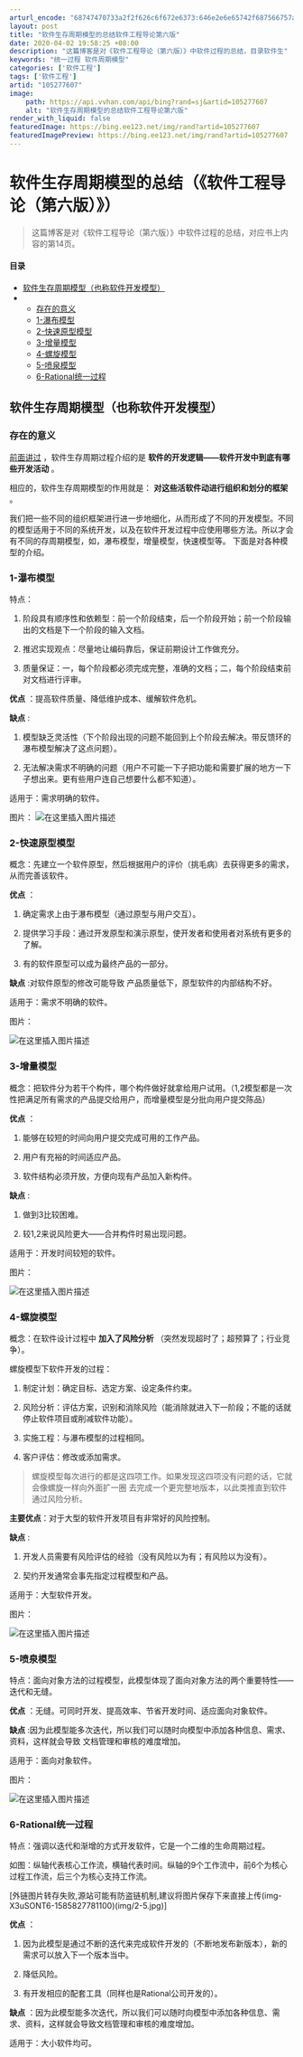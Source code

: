 ```yaml
---
arturl_encode: "68747470733a2f2f626c6f672e6373:646e2e6e65742f687566757a6869313134363233313039342f:61727469636c652f64657461696c732f313035323737363037"
layout: post
title: "软件生存周期模型的总结软件工程导论第六版"
date: 2020-04-02 19:58:25 +08:00
description: "这篇博客是对《软件工程导论（第六版）》中软件过程的总结，目录软件生"
keywords: "统一过程 软件周期模型"
categories: ['软件工程']
tags: ['软件工程']
artid: "105277607"
image:
    path: https://api.vvhan.com/api/bing?rand=sj&artid=105277607
    alt: "软件生存周期模型的总结软件工程导论第六版"
render_with_liquid: false
featuredImage: https://bing.ee123.net/img/rand?artid=105277607
featuredImagePreview: https://bing.ee123.net/img/rand?artid=105277607
---
```


# 软件生存周期模型的总结（《软件工程导论（第六版）》）

> 这篇博客是对《软件工程导论（第六版）》中软件过程的总结，对应书上内容的第14页。

#### 目录

* [软件生存周期模型（也称软件开发模型）](#_6)
* + [存在的意义](#_7)
  + [1-瀑布模型](#1_17)
  + [2-快速原型模型](#2_36)
  + [3-增量模型](#3_54)
  + [4-螺旋模型](#4_74)
  + [5-喷泉模型](#5_99)
  + [6-Rational统一过程](#6Rational_114)

## 软件生存周期模型（也称软件开发模型）

### 存在的意义

[前面讲过](https://blog.csdn.net/hufuzhi1146231094/article/details/106340581)
，软件生存周期过程介绍的是
**软件的开发逻辑——软件开发中到底有哪些开发活动**
。

相应的，软件生存周期模型的作用就是：
**对这些活软件动进行组织和划分的框架**
。

我们把一些不同的组织框架进行进一步地细化，从而形成了不同的开发模型。不同的模型适用于不同的系统开发，以及在软件开发过程中应使用哪些方法。所以才会有不同的存周期模型，如，瀑布模型，增量模型，快速模型等。
下面是对各种模型的介绍。

### 1-瀑布模型

特点：
  
1. 阶段具有顺序性和依赖型：前一个阶段结束，后一个阶段开始；前一个阶段输出的文档是下一个阶段的输入文档。
  
2. 推迟实现观点：尽量地让编码靠后，保证前期设计工作做充分。
  
3. 质量保证：一，每个阶段都必须完成完整，准确的文档；二，每个阶段结束前对文档进行评审。

**优点**
：提高软件质量、降低维护成本、缓解软件危机。

**缺点**
:
  
1. 模型缺乏灵活性（下个阶段出现的问题不能回到上个阶段去解决。带反馈环的瀑布模型解决了这点问题）。
  
2. 无法解决需求不明确的问题（用户不可能一下子把功能和需要扩展的地方一下子想出来。更有些用户连自己想要什么都不知道）。

适用于：需求明确的软件。

图片：
![在这里插入图片描述](https://i-blog.csdnimg.cn/blog_migrate/70f02e05c958d5517249409f90ec355c.png#pic_center)

### 2-快速原型模型

概念：先建立一个软件原型，然后根据用户的评价（挑毛病）去获得更多的需求，从而完善该软件。

**优点**
：
  
1. 确定需求上由于瀑布模型（通过原型与用户交互）。
  
2. 提供学习手段：通过开发原型和演示原型，使开发者和使用者对系统有更多的了解。
  
3. 有的软件原型可以成为最终产品的一部分。

**缺点**
:对软件原型的修改可能导致 产品质量低下，原型软件的内部结构不好。

适用于：需求不明确的软件。

图片：
  
![在这里插入图片描述](https://i-blog.csdnimg.cn/blog_migrate/4328753cc82c9a636b521ab4026c1c61.png#pic_center)

### 3-增量模型

概念：把软件分为若干个构件，哪个构件做好就拿给用户试用。（1,2模型都是一次性把满足所有需求的产品提交给用户，而增量模型是分批向用户提交陈品）

**优点**
：
  
1. 能够在较短的时间向用户提交完成可用的工作产品。
  
2. 用户有充裕的时间适应产品。
  
3. 软件结构必须开放，方便向现有产品加入新构件。

**缺点**
:
  
1. 做到3比较困难。
  
2. 较1,2来说风险更大——合并构件时易出现问题。

适用于：开发时间较短的软件。

图片：
  
![在这里插入图片描述](https://i-blog.csdnimg.cn/blog_migrate/dba640054b518a0d5cf965fe45866807.png#pic_center)

### 4-螺旋模型

概念：在软件设计过程中
**加入了风险分析**
（突然发现超时了；超预算了；行业竞争）。

螺旋模型下软件开发的过程：
  
1. 制定计划：确定目标、选定方案、设定条件约束。
  
2. 风险分析：评估方案，识别和消除风险（能消除就进入下一阶段；不能的话就停止软件项目或削减软件功能）。
  
3. 实施工程：与瀑布模型的过程相同。
  
4. 客户评估：修改或添加需求。

> 螺旋模型每次进行的都是这四项工作。如果发现这四项没有问题的话，它就会像螺旋一样向外面扩一圈 去完成一个更完整地版本，以此类推直到软件通过风险分析。

  
**主要优点**：对于大型的软件开发项目有非常好的风险控制。

**缺点**
:
  
1. 开发人员需要有风险评估的经验（没有风险以为有；有风险以为没有）。
  
2. 契约开发通常会事先指定过程模型和产品。

适用于：大型软件开发。

图片：
  
![在这里插入图片描述](https://i-blog.csdnimg.cn/blog_migrate/413daa3e726ed50f17b012fc182238db.jpeg#pic_center)

### 5-喷泉模型

特点：面向对象方法的过程模型，此模型体现了面向对象方法的两个重要特性——迭代和无缝。

**优点**
：无缝。可同时开发、提高效率、节省开发时间、适应面向对象软件。

**缺点**
:因为此模型能多次迭代，所以我们可以随时向模型中添加各种信息、需求、资料，这样就会导致 文档管理和审核的难度增加。

适用于：面向对象软件。

图片：
  
![在这里插入图片描述](https://i-blog.csdnimg.cn/blog_migrate/bcea00d6a350f3d592ee870c627734e2.jpeg#pic_center)

### 6-Rational统一过程

特点：强调以迭代和渐增的方式开发软件，它是一个二维的生命周期过程。
  
如图：纵轴代表核心工作流，横轴代表时间。纵轴的9个工作流中，前6个为核心过程工作流，后三个为核心支持工作流。
  
[外链图片转存失败,源站可能有防盗链机制,建议将图片保存下来直接上传(img-X3uSONT6-1585827781100)(img/2-5.jpg)]

**优点**
：
  
1. 因为此模型是通过不断的迭代来完成软件开发的（不断地发布新版本），新的需求可以放入下一个版本当中。
  
2. 降低风险。
  
3. 有开发相应的配套工具（同样也是Rational公司开发的）。

**缺点**
：因为此模型能多次迭代，所以我们可以随时向模型中添加各种信息、需求、资料，这样就会导致文档管理和审核的难度增加。

适用于：大小软件均可。